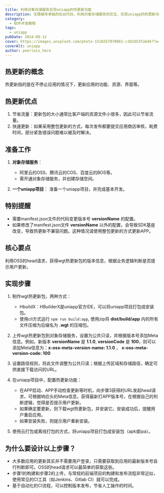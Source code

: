 ```yaml
---
title: 利用对象存储服务实现uniapp的热更新功能
description: 无需编写单独的后台代码，利用对象存储服务的交互，实现uniapp的热更新功能。
category:
  - 软件开发教程
tags:
  - uniapp
pubDate: 2024-09-12
cover: https://images.unsplash.com/photo-1516557070061-c3d1653fa646??w=1960&h=1102&auto=format&fit=crop&q=60&ixlib=rb-4.0.3&ixid=M3wxMjA3fDB8MHxzZWFyY2h8Mnx8YmxhY2t8ZW58MHwwfDB8fHwy
coverAlt: uniapp
author: peerless_hero
---
```

## 热更新的概念

热更新指的是在不停止应用的情况下，更新应用的功能、资源、界面等。

## 热更新优点

1. 节省流量：更新包的大小通常比客户端的资源文件小很多，因此可以节省流量。
2. 快速更新：如果采用整包更新的方式，每次发布都要提交应用商店审核，耗费时间，部分紧急错误问题难以被及时解决。

## 准备工作

1. **对象存储服务**：
   - 阿里云的OSS、腾讯云的COS、百度云的BOS等。
   - 需开通对象存储服务，并创建存储空间。

2. **一个uniapp项目**：
准备一个uniapp项目，并完成基本开发。

## 特别提醒

- 需要manifest.json文件的代码变更版本号 **versionName** 的配置。
- 如果修改了manifest.json文件 **versionName** 以外的配置，会导致SDK基座改变，导致热更新不兼容问题。这种情况请使用整包更新的方式更新APP。

## 核心要点

利用OSS的head请求，获得wgt热更新包的版本信息，根据业务逻辑判断是否提示用户更新。

## 实现步骤

1. 制作wgt热更新包，两种方式：
   - HbuildX：HBuilderX是uniapp官方IDE，可以将uniapp项目打包成安装包。
   - 使用cli方式运行 `npm run build:app`, 使用zip将 **dist/build/app** 内的所有文件压缩为后缀名为 **.wgt** 的压缩包。

2. 上传wgt热更新包到对象存储服务，设置为公共只读，并根据版本号添加Meta信息。例如，新版本 **versionName** 是 **1.1.0**, **versionCode** 是 **100**，则可以添加Meta信息为：**x-oss-meta-version-name: 1.1.0** ， **x-oss-meta-version-code: 100**

3. 设置路径规则，将此文件调整为公共只读；根据上传区域和存储路径，确定可供直接下载访问的URL。

4. 在uniapp项目中，配置热更新功能：
   - 在APP启动、APP手动检查更新等时机，向步骤3获得的URL发起head请求，可根据响应头的Meta信息，获得最新打APP版本号，在根据自己的判断逻辑，觉得是否提示用户更新。
   - 如果确定要更新，则下载wgt热更新包，并安装它。安装成功后，提醒用户重启应用。
   - 如果安装失败，则提示用户重新安装。

5. 使用云打包或离线打包的方式，将uniapp项目打包成安装包（apk或ipa）。

## 为什么要设计以上步骤？

- 大多数应用的更新其实并不需要用户登录，只需要获取到应用的最新版本号自行判断即可。OSS的head请求可以最简单的获取这些。
- 步骤1的构建和步骤2的上传，与常规的前端项目的构建和发布流程非常近似，使用常见的CI工具（如Jenkins、Gitlab CI）就可以完成。
- 基于自动化的CI流程，可以控制版本发布，节省人工操作的时间。
